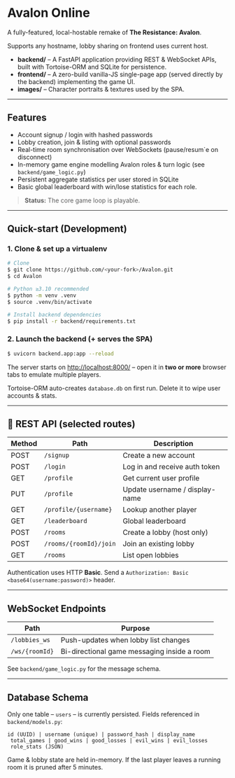 # Avalon Online

A fully-featured, local-hostable remake of **The Resistance: Avalon**.

Supports any hostname, lobby sharing on frontend uses current host.

* **backend/** – A FastAPI application providing REST & WebSocket APIs, built with Tortoise-ORM and SQLite for persistence.
* **frontend/** – A zero-build vanilla-JS single-page app (served directly by the backend) implementing the game UI.
* **images/** – Character portraits & textures used by the SPA.

---

## Features

* Account signup / login with hashed passwords
* Lobby creation, join & listing with optional passwords
* Real-time room synchronisation over WebSockets (pause/resum`e on disconnect)
* In-memory game engine modelling Avalon roles & turn logic (see `backend/game_logic.py`)
* Persistent aggregate statistics per user stored in SQLite
* Basic global leaderboard with win/lose statistics for each role.

> **Status:** The core game loop is playable.

---

## Quick-start (Development)

### 1. Clone & set up a virtualenv

```bash
# Clone
$ git clone https://github.com/<your-fork>/Avalon.git
$ cd Avalon

# Python ≥3.10 recommended
$ python -m venv .venv
$ source .venv/bin/activate

# Install backend dependencies
$ pip install -r backend/requirements.txt
```

### 2. Launch the backend (+ serves the SPA)

```bash
$ uvicorn backend.app:app --reload
```

The server starts on <http://localhost:8000/> – open it in **two or more** browser tabs to emulate multiple players.

Tortoise-ORM auto-creates `database.db` on first run. Delete it to wipe user accounts & stats.

---

## 📡 REST API (selected routes)

| Method | Path | Description |
| ------ | ---- | ----------- |
| POST   | `/signup`               | Create a new account |
| POST   | `/login`                | Log in and receive auth token |
| GET    | `/profile`              | Get current user profile |
| PUT    | `/profile`              | Update username / display-name |
| GET    | `/profile/{username}`   | Lookup another player |
| GET    | `/leaderboard`          | Global leaderboard |
| POST   | `/rooms`                | Create a lobby (host only) |
| POST   | `/rooms/{roomId}/join`  | Join an existing lobby |
| GET    | `/rooms`                | List open lobbies |

Authentication uses HTTP **Basic**. Send a `Authorization: Basic <base64(username:password)>` header.

---

## WebSocket Endpoints

| Path | Purpose |
| ---- | ------- |
| `/lobbies_ws` | Push-updates when lobby list changes |
| `/ws/{roomId}` | Bi-directional game messaging inside a room |

See `backend/game_logic.py` for the message schema.

---

## Database Schema

Only one table – `users` – is currently persisted.  Fields referenced in `backend/models.py`:

```text
id (UUID) | username (unique) | password_hash | display_name
 total_games | good_wins | good_losses | evil_wins | evil_losses
 role_stats (JSON)
```

Game & lobby state are held in-memory. If the last player leaves a running room it is pruned after 5 minutes.
